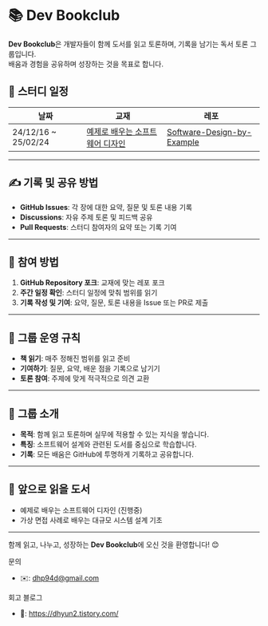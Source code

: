 # 📚 Dev Bookclub

**Dev Bookclub**은 개발자들이 함께 도서를 읽고 토론하며, 기록을 남기는 독서 토론 그룹입니다.  
배움과 경험을 공유하며 성장하는 것을 목표로 합니다.

## 📆 스터디 일정

| 날짜                | 교재                                                                                    | 레포                                                                                     |
| ------------------- | --------------------------------------------------------------------------------------- | ---------------------------------------------------------------------------------------- |
| 24/12/16 ~ 25/02/24 | [예제로 배우는 소프트웨어 디자인](https://product.kyobobook.co.kr/detail/S000214608148) | [Software-Design-by-Example](https://github.com/dev-bookclub/Software-Design-by-Example) |

---

## ✍️ 기록 및 공유 방법

- **GitHub Issues**: 각 장에 대한 요약, 질문 및 토론 내용 기록
- **Discussions**: 자유 주제 토론 및 피드백 공유
- **Pull Requests**: 스터디 참여자의 요약 또는 기록 기여

---

## 📖 참여 방법

1. **GitHub Repository 포크**: 교재에 맞는 레포 포크
2. **주간 일정 확인**: 스터디 일정에 맞춰 범위를 읽기
3. **기록 작성 및 기여**: 요약, 질문, 토론 내용을 Issue 또는 PR로 제출

---

## 🤝 그룹 운영 규칙

- **책 읽기**: 매주 정해진 범위를 읽고 준비
- **기여하기**: 질문, 요약, 배운 점을 기록으로 남기기
- **토론 참여**: 주제에 맞게 적극적으로 의견 교환

---

## 📌 그룹 소개

- **목적**: 함께 읽고 토론하며 실무에 적용할 수 있는 지식을 쌓습니다.
- **특징**: 소프트웨어 설계와 관련된 도서를 중심으로 학습합니다.
- **기록**: 모든 배움은 GitHub에 투명하게 기록하고 공유합니다.

---

## 📜 앞으로 읽을 도서

- 예제로 배우는 소프트웨어 디자인 (진행중)
- 가상 면접 사례로 배우는 대규모 시스템 설계 기초

---

함께 읽고, 나누고, 성장하는 **Dev Bookclub**에 오신 것을 환영합니다! 😊

문의
- ✉️: dhp94d@gmail.com

회고 블로그
- 📝: https://dhyun2.tistory.com/
